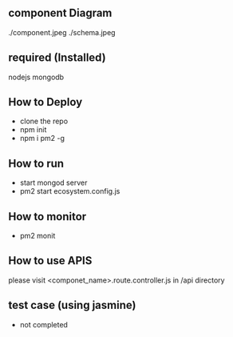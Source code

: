 
## component Diagram
./component.jpeg
./schema.jpeg

## required (Installed)
nodejs 
mongodb


## How to Deploy 

 - clone the repo
 - npm init
 - npm i pm2 -g

## How to run
  - start mongod server 
  - pm2 start ecosystem.config.js

## How to monitor
  - pm2 monit



## How to use APIS
 please visit <componet_name>.route.controller.js in /api  directory 



## test case (using jasmine)
  - not completed